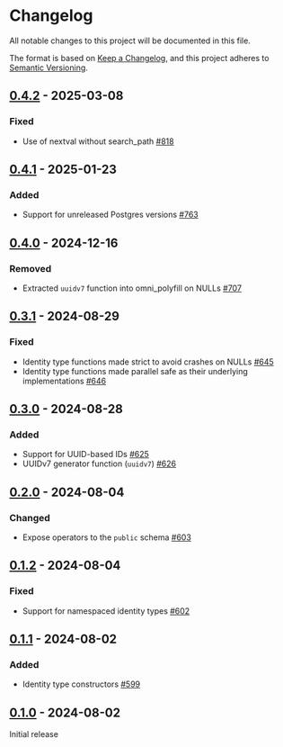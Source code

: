 # Changelog

All notable changes to this project will be documented in this file.

The format is based on [Keep a Changelog](https://keepachangelog.com/en/1.0.0/), and this project adheres
to [Semantic Versioning](https://semver.org/spec/v2.0.0.html).

## [0.4.2] - 2025-03-08

### Fixed

* Use of nextval without search_path [#818](https://github.com/omnigres/omnigres/pull/818)

## [0.4.1] - 2025-01-23

### Added

* Support for unreleased Postgres versions [#763](https://github.com/omnigres/omnigres/pull/763)

## [0.4.0] - 2024-12-16

### Removed

* Extracted `uuidv7` function into omni_polyfill on NULLs [#707](https://github.com/omnigres/omnigres/pull/707)

## [0.3.1] - 2024-08-29

### Fixed

* Identity type functions made strict to avoid crashes on NULLs [#645](https://github.com/omnigres/omnigres/pull/645)
* Identity type functions made parallel safe as their underlying
  implementations [#646](https://github.com/omnigres/omnigres/pull/646)

## [0.3.0] - 2024-08-28

### Added

* Support for UUID-based IDs [#625](https://github.com/omnigres/omnigres/pull/625)
* UUIDv7 generator function (`uuidv7`) [#626](https://github.com/omnigres/omnigres/pull/626)

## [0.2.0] - 2024-08-04

### Changed

* Expose operators to the `public` schema [#603](https://github.com/omnigres/omnigres/pull/603)

## [0.1.2] - 2024-08-04

### Fixed

* Support for namespaced identity types [#602](https://github.com/omnigres/omnigres/pull/602)

## [0.1.1] - 2024-08-02

### Added

* Identity type constructors [#599](https://github.com/omnigres/omnigres/pull/599)

## [0.1.0] - 2024-08-02

Initial release

[0.1.0]: [https://github.com/omnigres/omnigres/pull/597]

[0.1.1]: [https://github.com/omnigres/omnigres/pull/599]

[0.1.2]: [https://github.com/omnigres/omnigres/pull/602]

[0.2.0]: [https://github.com/omnigres/omnigres/pull/603]

[0.3.0]: [https://github.com/omnigres/omnigres/pull/624]

[0.3.1]: [https://github.com/omnigres/omnigres/pull/644]

[0.4.0]: [https://github.com/omnigres/omnigres/pull/707]

[0.4.1]: [https://github.com/omnigres/omnigres/pull/763]

[0.4.2]: [https://github.com/omnigres/omnigres/pull/818]
